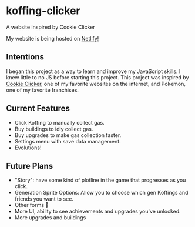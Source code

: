 # koffing-clicker
A website inspired by Cookie Clicker

My website is being hosted on [Netlify!](https://pensive-villani-99990e.netlify.app/)

## Intentions
I began this project as a way to learn and improve my JavaScript skills. I knew little to no JS before starting this project.
This project was inspired by [Cookie Clicker](https://orteil.dashnet.org/cookieclicker/), one of my favorite websites on the internet, and Pokemon, one of my favorite franchises.

## Current Features
- Click Koffing to manually collect gas.
- Buy buildings to idly collect gas.
- Buy upgrades to make gas collection faster.
- Settings menu with save data management.
- Evolutions!

## Future Plans
- "Story": have some kind of plotline in the game that progresses as you click.
- Generation Sprite Options: Allow you to choose which gen Koffings and friends you want to see.
- Other forms :eyes:
- More UI, ability to see achievements and upgrades you've unlocked.
- More upgrades and buildings
